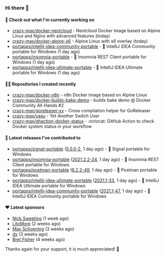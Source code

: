 ### Hi there 👋

#### 👷 Check out what I'm currently working on

- [crazy-max/docker-nextcloud](https://github.com/crazy-max/docker-nextcloud) - Nextcloud Docker image based on Alpine Linux and Nginx with advanced features (today)
- [crazy-max/docker-alpine-s6](https://github.com/crazy-max/docker-alpine-s6) - Alpine Linux with s6 overlay (today)
- [portapps/intellij-idea-community-portable](https://github.com/portapps/intellij-idea-community-portable) - 🚀 IntelliJ IDEA Community portable for Windows (1 day ago)
- [portapps/insomnia-portable](https://github.com/portapps/insomnia-portable) - 🚀 Insomnia REST Client portable for Windows (1 day ago)
- [portapps/intellij-idea-ultimate-portable](https://github.com/portapps/intellij-idea-ultimate-portable) - 🚀 IntelliJ IDEA Ultimate portable for Windows  (1 day ago)

#### 👨‍💻 Repositories I created recently

- [crazy-max/docker-n8n](https://github.com/crazy-max/docker-n8n) - n8n Docker image based on Alpine Linux
- [crazy-max/docker-buildx-bake-demo](https://github.com/crazy-max/docker-buildx-bake-demo) - buildx bake demo @ Docker Community All-Hands #2
- [crazy-max/goreleaser-xx](https://github.com/crazy-max/goreleaser-xx) - Cross compilation helper for GoReleaser
- [crazy-max/yasu](https://github.com/crazy-max/yasu) - Yet Another Switch User
- [crazy-max/ghaction-docker-status](https://github.com/crazy-max/ghaction-docker-status) - :octocat: GitHub Action to check Docker system status in your workflow

#### 🚀 Latest releases I've contributed to

- [portapps/signal-portable](https://github.com/portapps/signal-portable) ([5.0.0-2](https://github.com/portapps/signal-portable/releases/tag/5.0.0-2), 1 day ago) - 🚀 Signal portable for Windows
- [portapps/insomnia-portable](https://github.com/portapps/insomnia-portable) ([2021.2.2-24](https://github.com/portapps/insomnia-portable/releases/tag/2021.2.2-24), 1 day ago) - 🚀 Insomnia REST Client portable for Windows
- [portapps/postman-portable](https://github.com/portapps/postman-portable) ([8.2.2-49](https://github.com/portapps/postman-portable/releases/tag/8.2.2-49), 1 day ago) - 🚀 Postman portable for Windows
- [portapps/intellij-idea-ultimate-portable](https://github.com/portapps/intellij-idea-ultimate-portable) ([2021.1-33](https://github.com/portapps/intellij-idea-ultimate-portable/releases/tag/2021.1-33), 1 day ago) - 🚀 IntelliJ IDEA Ultimate portable for Windows 
- [portapps/intellij-idea-community-portable](https://github.com/portapps/intellij-idea-community-portable) ([2021.1-47](https://github.com/portapps/intellij-idea-community-portable/releases/tag/2021.1-47), 1 day ago) - 🚀 IntelliJ IDEA Community portable for Windows

#### ❤️ Latest sponsors
- [Nick Sweeting](https://github.com/pirate) (1 week ago)
- [LitoMore](https://github.com/LitoMore) (2 weeks ago)
- [Max Schoening](https://github.com/max) (3 weeks ago)
- [dy](https://github.com/dyipon) (3 weeks ago)
- [Bret Fisher](https://github.com/BretFisher) (4 weeks ago)

Thanks again for your support, it is much appreciated! 🙏
